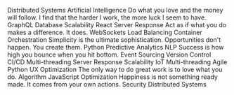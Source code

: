 Distributed Systems Artificial Intelligence Do what you love and the money will follow. I find that the harder I work, the more luck I seem to have. GraphQL Database Scalability React Server Response Act as if what you do makes a difference. It does. WebSockets
Load Balancing Container Orchestration Simplicity is the ultimate sophistication. Opportunities don't happen. You create them. Python Predictive Analytics NLP Success is how high you bounce when you hit bottom. Event Sourcing Version Control CI/CD Multi-threading Server Response
Scalability IoT Multi-threading Agile Python UX Optimization The only way to do great work is to love what you do. Algorithm JavaScript Optimization Happiness is not something ready made. It comes from your own actions. Security Distributed Systems
